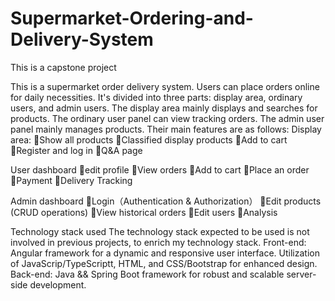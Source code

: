 # Supermarket-Ordering-and-Delivery-System
This is a capstone project

  This is a supermarket order delivery system. Users can place orders online for daily necessities.
  It's divided into three parts: display area, ordinary users, and admin users. The display area mainly displays and searches for products. The ordinary user panel can view tracking orders. The admin user panel mainly manages products. Their main features are as follows:
Display area:
Show all products
Classified display products
Add to cart
Register and log in
Q&A page

User dashboard
edit profile
View orders
Add to cart
Place an order
Payment
Delivery Tracking

Admin dashboard
Login（Authentication & Authorization）
Edit products (CRUD operations) 
View historical orders 
Edit users 
Analysis

Technology stack used
    The technology stack expected to be used is not involved in previous projects, to enrich my technology stack.
Front-end:
Angular framework for a dynamic and responsive user interface.
Utilization of JavaScrip/TypeScriptt, HTML, and CSS/Bootstrap for enhanced design.
Back-end:
Java && Spring Boot framework for robust and scalable server-side development.
